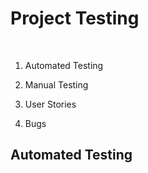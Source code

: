 # Project Testing
<br>

1. Automated Testing

2. Manual Testing

3. User Stories

4. Bugs

## Automated Testing
